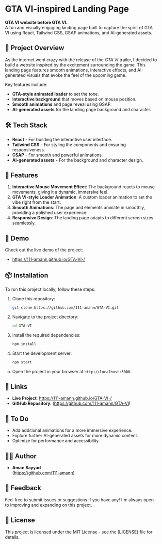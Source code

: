 # GTA VI-inspired Landing Page

**GTA VI website before GTA VI.**  
A fun and visually engaging landing page built to capture the spirit of GTA VI using React, Tailwind CSS, GSAP animations, and AI-generated assets.

## 🚀 Project Overview

As the internet went crazy with the release of the *GTA VI* trailer, I decided to build a website inspired by the excitement surrounding the game. This landing page features smooth animations, interactive effects, and AI-generated visuals that evoke the feel of the upcoming game. 

Key features include:

- **GTA-style animated loader** to set the tone.
- **Interactive background** that moves based on mouse position.
- **Smooth animations** and page reveal using GSAP.
- **AI-generated assets** for the landing page background and character.

## 🛠️ Tech Stack

- **React** - For building the interactive user interface.
- **Tailwind CSS** - For styling the components and ensuring responsiveness.
- **GSAP** - For smooth and powerful animations.
- **AI-generated assets** - For the background and character design.

## 🌟 Features

1. **Interactive Mouse Movement Effect**: The background reacts to mouse movements, giving it a dynamic, immersive feel.
2. **GTA VI-style Loader Animation**: A custom loader animation to set the vibe right from the start.
3. **Smooth Animations**: The page and elements animate in smoothly, providing a polished user experience.
4. **Responsive Design**: The landing page adapts to different screen sizes seamlessly.

## 🎥 Demo

Check out the live demo of the project:
- https://111-amann.github.io/GTA-VI-/

## 📦 Installation

To run this project locally, follow these steps:

1. Clone this repository:

    ```bash
    git clone https://github.com/111-amann/GTA-VI.git
    ```

2. Navigate to the project directory:

    ```bash
    cd GTA-VI
    ```

3. Install the required dependencies:

    ```bash
    npm install
    ```

4. Start the development server:

    ```bash
    npm start
    ```

5. Open the project in your browser at `http://localhost:3000`.

## 🔗 Links

- **Live Project**: https://111-amann.github.io/GTA-VI-/
- **GitHub Repository**: (https://github.com/111-amann/GTA-VI)

## 🚧 To Do

- Add additional animations for a more immersive experience.
- Explore further AI-generated assets for more dynamic content.
- Optimize for performance and accessibility.

## 👨‍💻 Author

- **Aman Sayyad**  
  (https://github.com/111-amann)

## 💬 Feedback

Feel free to submit issues or suggestions if you have any! I'm always open to improving and expanding on this project.

## 📄 License

This project is licensed under the MIT License - see the (LICENSE) file for details.
